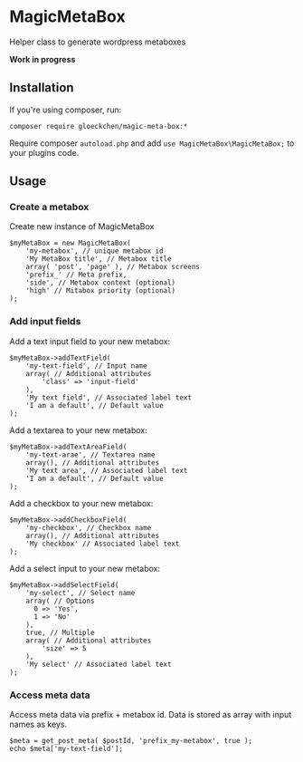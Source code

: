 # MagicMetaBox
Helper class to generate wordpress metaboxes

**Work in progress**

## Installation
If you're using composer, run:
```
composer require gloeckchen/magic-meta-box:*
```
Require composer `autoload.php` and add `use MagicMetaBox\MagicMetaBox;` to your plugins code.

## Usage

### Create a metabox
Create new instance of MagicMetaBox
```
$myMetaBox = new MagicMetaBox(
    'my-metabox', // unique metabox id
    'My MetaBox title', // Metabox title
    array( 'post', 'page' ), // Metabox screens
    'prefix_' // Meta prefix,
    'side', // Metabox context (optional)
    'high' // Mitabox priority (optional)
); 
```

### Add input fields
Add a text input field to your new metabox:
```
$myMetaBox->addTextField( 
    'my-text-field', // Input name
    array( // Additional attributes
        'class' => 'input-field'
    ),
    'My text field', // Associated label text
    'I am a default', // Default value
);
```

Add a textarea to your new metabox:
```
$myMetaBox->addTextAreaField( 
    'my-text-arae', // Textarea name
    array(), // Additional attributes
    'My text area', // Associated label text
    'I am a default', // Default value
);
```

Add a checkbox to your new metabox:
```
$myMetaBox->addCheckboxField( 
    'my-checkbox', // Checkbox name
    array(), // Additional attributes
    'My checkbox' // Associated label text
);
```

Add a select input to your new metabox:
```
$myMetaBox->addSelectField( 
    'my-select', // Select name
    array( // Options
      0 => 'Yes',
      1 => 'No'
    ),
    true, // Multiple
    array( // Additional attributes
        'size' => 5
    ), 
    'My select' // Associated label text
);
```

### Access meta data
Access meta data via prefix + metabox id. Data is stored as array with input names as keys.

```
$meta = get_post_meta( $postId, 'prefix_my-metabox', true );
echo $meta['my-text-field'];
```